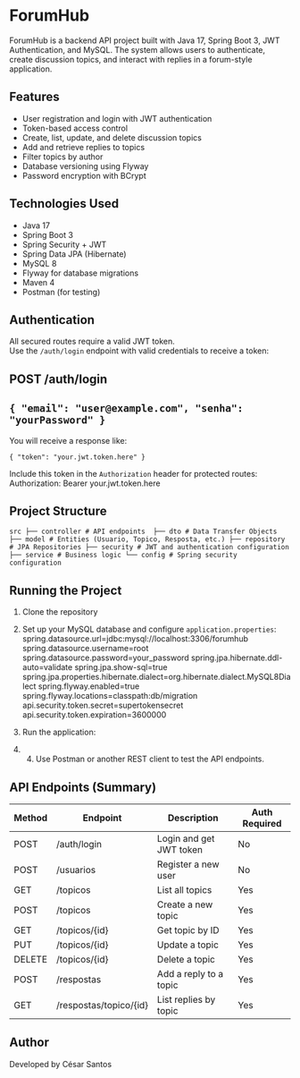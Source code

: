 # ForumHub

ForumHub is a backend API project built with Java 17, Spring Boot 3, JWT Authentication, and MySQL. The system allows users to authenticate, create discussion topics, and interact with replies in a forum-style application.

## Features

- User registration and login with JWT authentication
- Token-based access control
- Create, list, update, and delete discussion topics
- Add and retrieve replies to topics
- Filter topics by author
- Database versioning using Flyway
- Password encryption with BCrypt

## Technologies Used

- Java 17
- Spring Boot 3
- Spring Security + JWT
- Spring Data JPA (Hibernate)
- MySQL 8
- Flyway for database migrations
- Maven 4
- Postman (for testing)

## Authentication

All secured routes require a valid JWT token.  
Use the `/auth/login` endpoint with valid credentials to receive a token:

## POST /auth/login

`{
"email": "user@example.com",
"senha": "yourPassword"
}`
-
You will receive a response like:

`{
"token": "your.jwt.token.here"
}`

Include this token in the `Authorization` header for protected routes:
Authorization: Bearer your.jwt.token.here

## Project Structure 

`src
├── controller # API endpoints 
├── dto # Data Transfer Objects
├── model # Entities (Usuario, Topico, Resposta, etc.)
├── repository # JPA Repositories
├── security # JWT and authentication configuration
├── service # Business logic
└── config # Spring security configuration` 


## Running the Project


1. Clone the repository

2. Set up your MySQL database and configure `application.properties`:
   spring.datasource.url=jdbc:mysql://localhost:3306/forumhub
   spring.datasource.username=root
   spring.datasource.password=your_password
   spring.jpa.hibernate.ddl-auto=validate
   spring.jpa.show-sql=true
   spring.jpa.properties.hibernate.dialect=org.hibernate.dialect.MySQL8Dialect
   spring.flyway.enabled=true
   spring.flyway.locations=classpath:db/migration
   api.security.token.secret=supertokensecret
   api.security.token.expiration=3600000

3. Run the application:

4. 4. Use Postman or another REST client to test the API endpoints.

## API Endpoints (Summary)

| Method | Endpoint                    | Description               | Auth Required |
|--------|-----------------------------|---------------------------|----------------|
| POST   | /auth/login                 | Login and get JWT token   | No             |
| POST   | /usuarios                   | Register a new user       | No             |
| GET    | /topicos                    | List all topics           | Yes            |
| POST   | /topicos                    | Create a new topic        | Yes            |
| GET    | /topicos/{id}              | Get topic by ID           | Yes            |
| PUT    | /topicos/{id}              | Update a topic            | Yes            |
| DELETE | /topicos/{id}              | Delete a topic            | Yes            |
| POST   | /respostas                  | Add a reply to a topic    | Yes            |
| GET    | /respostas/topico/{id}     | List replies by topic     | Yes            |

## Author

Developed by César Santos  
